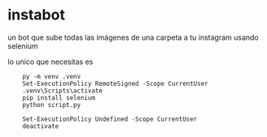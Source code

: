 # instabot
un bot que sube todas las imágenes de una carpeta a tu instagram usando selenium




lo unico que necesitas es 




        py -m venv .venv
        Set-ExecutionPolicy RemoteSigned -Scope CurrentUser
        .venv\Scripts\activate
        pip install selenium
        python script.py
        
        Set-ExecutionPolicy Undefined -Scope CurrentUser
        deactivate
    
    
